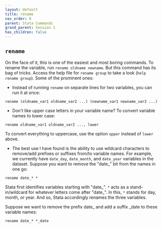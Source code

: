```yaml
---
layout: default
title: rename
nav_order: 8
parent: Stata Commands
grand_parent: Session 1
has_children: false
---
```


## ``rename``

On the face of it, this is one of the easiest and most boring commands. To rename the variable, run ``rename oldname newname``. But this command has its bag of tricks. Access the help file for ``rename group`` to take a look (``help rename group``). Some of the prominent ones:

- Instead of running ``rename`` on separate lines for two variables, you can run it at once:

```
rename (oldname_var1 oldname_var2 ...) (newname_var1 newname_var2 ...)
```

- Don't like upper case letters in your variable name? To convert variable names to lower case:

```
rename oldname_var1 oldname_var2 ..., lower
```

To convert everything to uppercase, use the option ``upper`` instead of ``lower`` above.

- The best use I have found is the ability to use wildcard characters to remove/add prefixes or suffixes from/to variable names. For example, we currently have ``date_day``, ``date_month``, and ``date_year`` variables in the dataset. Suppose you want to remove the "date_" bit from the names in one go:

```
rename date_* *
```

Stata first identifies variables starting with "date_". ``*`` acts as a stand-in/wildcard for whatever letters come after "date_". In this, ``*`` stands for day, month, or year. And so, Stata accordingly renames the three variables. 

Suppose we want to remove the prefix date\_ and add a suffix \_date to these variable names:

```
rename date_* *_date
```
